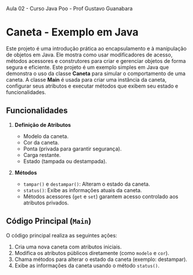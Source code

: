 Aula 02 - Curso Java Poo -  Prof Gustavo Guanabara

# Caneta - Exemplo em Java
Este projeto é uma introdução prática ao encapsulamento e à manipulação de objetos em Java. Ele mostra como usar modificadores de acesso, métodos acessores e construtores para criar e gerenciar objetos de forma segura e eficiente.
Este projeto é um exemplo simples em Java que demonstra o uso da classe **Caneta** para simular o comportamento de uma caneta. A classe **Main** é usada para criar uma instância da caneta, configurar seus atributos e executar métodos que exibem seu estado e funcionalidades.

## Funcionalidades

1. **Definição de Atributos**
   - Modelo da caneta.
   - Cor da caneta.
   - Ponta (privada para garantir segurança).
   - Carga restante.
   - Estado (tampada ou destampada).

2. **Métodos**
   - `tampar()` e `destampar()`: Alteram o estado da caneta.
   - `status()`: Exibe as informações atuais da caneta.
   - Métodos acessores (`get` e `set`) garantem acesso controlado aos atributos privados.

## Código Principal (`Main`)

O código principal realiza as seguintes ações:
1. Cria uma nova caneta com atributos iniciais.
2. Modifica os atributos públicos diretamente (como `modelo` e `cor`).
3. Chama métodos para alterar o estado da caneta (exemplo: destampar).
4. Exibe as informações da caneta usando o método `status()`.


